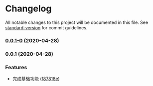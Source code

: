 # Changelog

All notable changes to this project will be documented in this file. See [standard-version](https://github.com/conventional-changelog/standard-version) for commit guidelines.

### [0.0.1-0](https://github.com/Simon-Bin/generator-tb-component/compare/v0.0.1...v0.0.1-0) (2020-04-28)

### 0.0.1 (2020-04-28)


### Features

* 完成基础功能 ([f87818e](https://github.com/Simon-Bin/generator-tb-component/commit/f87818ef38847f980207cb4b922f5fa75a16dd91))
